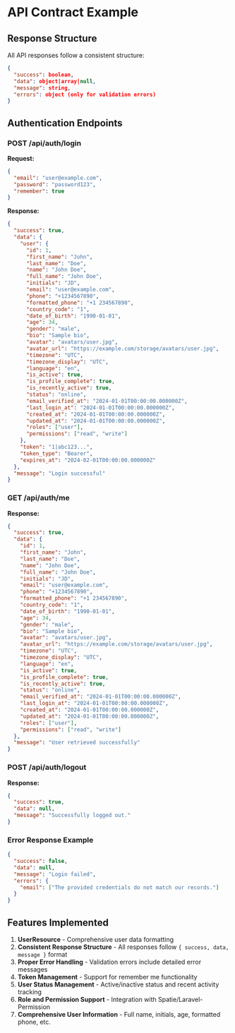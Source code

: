 # API Contract Example

## Response Structure

All API responses follow a consistent structure:

```json
{
  "success": boolean,
  "data": object|array|null,
  "message": string,
  "errors": object (only for validation errors)
}
```

## Authentication Endpoints

### POST /api/auth/login

**Request:**
```json
{
  "email": "user@example.com",
  "password": "password123",
  "remember": true
}
```

**Response:**
```json
{
  "success": true,
  "data": {
    "user": {
      "id": 1,
      "first_name": "John",
      "last_name": "Doe",
      "name": "John Doe",
      "full_name": "John Doe",
      "initials": "JD",
      "email": "user@example.com",
      "phone": "+1234567890",
      "formatted_phone": "+1 234567890",
      "country_code": "1",
      "date_of_birth": "1990-01-01",
      "age": 34,
      "gender": "male",
      "bio": "Sample bio",
      "avatar": "avatars/user.jpg",
      "avatar_url": "https://example.com/storage/avatars/user.jpg",
      "timezone": "UTC",
      "timezone_display": "UTC",
      "language": "en",
      "is_active": true,
      "is_profile_complete": true,
      "is_recently_active": true,
      "status": "online",
      "email_verified_at": "2024-01-01T00:00:00.000000Z",
      "last_login_at": "2024-01-01T00:00:00.000000Z",
      "created_at": "2024-01-01T00:00:00.000000Z",
      "updated_at": "2024-01-01T00:00:00.000000Z",
      "roles": ["user"],
      "permissions": ["read", "write"]
    },
    "token": "1|abc123...",
    "token_type": "Bearer",
    "expires_at": "2024-02-01T00:00:00.000000Z"
  },
  "message": "Login successful"
}
```

### GET /api/auth/me

**Response:**
```json
{
  "success": true,
  "data": {
    "id": 1,
    "first_name": "John",
    "last_name": "Doe",
    "name": "John Doe",
    "full_name": "John Doe",
    "initials": "JD",
    "email": "user@example.com",
    "phone": "+1234567890",
    "formatted_phone": "+1 234567890",
    "country_code": "1",
    "date_of_birth": "1990-01-01",
    "age": 34,
    "gender": "male",
    "bio": "Sample bio",
    "avatar": "avatars/user.jpg",
    "avatar_url": "https://example.com/storage/avatars/user.jpg",
    "timezone": "UTC",
    "timezone_display": "UTC",
    "language": "en",
    "is_active": true,
    "is_profile_complete": true,
    "is_recently_active": true,
    "status": "online",
    "email_verified_at": "2024-01-01T00:00:00.000000Z",
    "last_login_at": "2024-01-01T00:00:00.000000Z",
    "created_at": "2024-01-01T00:00:00.000000Z",
    "updated_at": "2024-01-01T00:00:00.000000Z",
    "roles": ["user"],
    "permissions": ["read", "write"]
  },
  "message": "User retrieved successfully"
}
```

### POST /api/auth/logout

**Response:**
```json
{
  "success": true,
  "data": null,
  "message": "Successfully logged out."
}
```

### Error Response Example

```json
{
  "success": false,
  "data": null,
  "message": "Login failed",
  "errors": {
    "email": ["The provided credentials do not match our records."]
  }
}
```

## Features Implemented

1. **UserResource** - Comprehensive user data formatting
2. **Consistent Response Structure** - All responses follow `{ success, data, message }` format
3. **Proper Error Handling** - Validation errors include detailed error messages
4. **Token Management** - Support for remember me functionality
5. **User Status Management** - Active/inactive status and recent activity tracking
6. **Role and Permission Support** - Integration with Spatie/Laravel-Permission
7. **Comprehensive User Information** - Full name, initials, age, formatted phone, etc.
